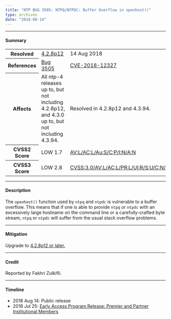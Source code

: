 ```yaml
---
title: "NTP BUG 3505: NTPQ/NTPDC: Buffer Overflow in openhost()"
type: archives
date: "2018-08-14"
---
```


* * *

#### Summary

<table>
  <tbody>
	<tr>
		<th><b>Resolved</b></th>
		<td><a href="/support/securitynotice/4_2_8p12-release-announcement/">4.2.8p12</a></td>
		<td>14 Aug 2018</td>
	</tr>
	<tr>
		<th><b>References</b></th>
		<td><a href="https://bugs.ntp.org/show_bug.cgi?id=3505">Bug 3505</a></td>
		<td><a href="https://nvd.nist.gov/vuln/detail/CVE-2018-12327/">CVE-2018-12327</a></td>
	</tr>
	<tr>
		<th><b>Affects</b></th>
		<td>All ntp-4 releases up to, but not including 4.2.8p12,<br> and 4.3.0 up to, but not including 4.3.94.</td>
		<td>Resolved in 4.2.8p12 and 4.3.94.</td>
	</tr>
	<tr>
		<th><b>CVSS2 Score</b></th>
		<td>LOW 1.7</td>
		<td><a href="https://nvd.nist.gov/vuln-metrics/cvss/v2-calculator?vector=(AV:L/AC:L/Au:S/C:P/I:N/A:N)">AV:L/AC:L/Au:S/C:P/I:N/A:N</a></td>
	</tr>
	<tr>
		<th><b>CVSS3 Score<b></th>
		<td>LOW 2.8</td>
		<td><a href="https://nvd.nist.gov/vuln-metrics/cvss/v3-calculator?vector=AV:L/AC:L/PR:L/UI:R/S:U/C:N/I:N/A:L">CVSS:3.0/AV:L/AC:L/PR:L/UI:R/S:U/C:N/I:N/A:L</a></td>
	</tr>	
  </tbody>	
</table>

* * *
    
#### Description 

The `openhost()` function used by `ntpq` and `ntpdc` is vulnerable to a buffer overflow. This means that if one is able to provide `ntpq` or `ntpdc` with an excessively large hostname on the command line or a carefully-crafted byte stream, `ntpq` or `ntpdc` will suffer from the usual stack overflow problems.

* * *
    
#### Mitigation

Upgrade to [4.2.8p12 or later.](/downloads/)

* * *

#### Credit

Reported by Fakhri Zulkifli.

* * *

#### Timeline

* 2018 Aug 14: Public release
* 2018 Jul 25: [Early Access Program Release: Premier and Partner Institutional Members](https://www.nwtime.org/membership/benefits/)
